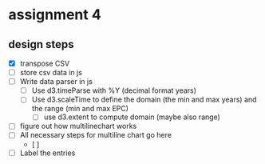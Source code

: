 # assignment 4
## design steps
- [x] transpose CSV
- [ ] store csv data in js
- [ ] Write data parser in js
    - [ ] Use d3.timeParse with %Y (decimal format years)
    - [ ] Use d3.scaleTime to define the domain (the min and max years) and the range (min and max EPC)
        - [ ] use d3.extent to compute domain (maybe also range)
- [ ] figure out how multilinechart works
- [ ] All necessary steps for multiline chart go here
    - [ ]
- [ ] Label the entries